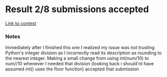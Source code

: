 # Result 2/8 submissions accepted
[Link to contest](https://codeforces.com/contest/1619)
### Notes
Immediately after I finished this one I realized my issue was not trusting Python's integer division as I incorrectly read its description as rounding to the nearest integer. 
Making a small change from using int(num/10) to num//10 whenever I needed that division (looking back i should'nt have assumed int() uses the floor function) accepted that submission
